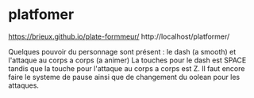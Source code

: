 # platfomer
https://brieux.github.io/plate-formmeur/
http://localhost/platformer/


Quelques pouvoir du personnage sont présent : le dash (a smooth) et l'attaque au corps a corps (a animer) 
La touches pour le dash est SPACE tandis que la touche pour l'attaque au corps a corps est Z.
Il faut encore faire le systeme de pause ainsi que de changement du oolean pour les attaques. 
